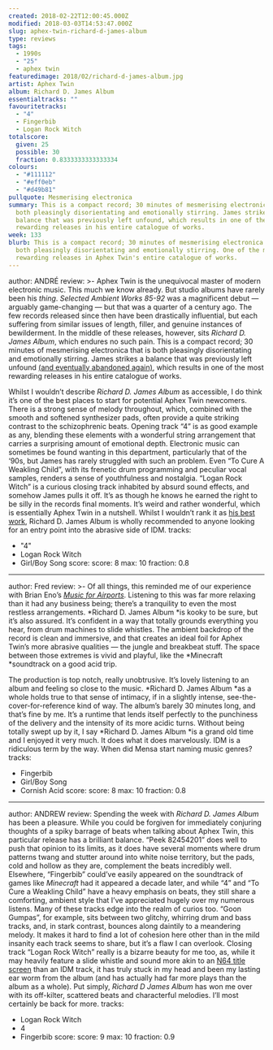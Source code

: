 ```yaml
---
created: 2018-02-22T12:00:45.000Z
modified: 2018-03-03T14:53:47.000Z
slug: aphex-twin-richard-d-james-album
type: reviews
tags:
  - 1990s
  - "25"
  - aphex twin
featuredimage: 2018/02/richard-d-james-album.jpg
artist: Aphex Twin
album: Richard D. James Album
essentialtracks: ""
favouritetracks:
  - "4"
  - Fingerbib
  - Logan Rock Witch
totalscore:
  given: 25
  possible: 30
  fraction: 0.8333333333333334
colours:
  - "#111112"
  - "#eff0eb"
  - "#d49b81"
pullquote: Mesmerising electronica
summary: This is a compact record; 30 minutes of mesmerising electronica that is
  both pleasingly disorientating and emotionally stirring. James strikes a
  balance that was previously left unfound, which results in one of the most
  rewarding releases in his entire catalogue of works.
week: 133
blurb: This is a compact record; 30 minutes of mesmerising electronica that is
  both pleasingly disorientating and emotionally stirring. One of the most
  rewarding releases in Aphex Twin's entire catalogue of works.
---
```

author: ANDRÉ
review: >-
  Aphex Twin is the unequivocal master of modern electronic music. This much we
  know already. But studio albums have rarely been his *thing*. *Selected
  Ambient Works 85-92* was a magnificent debut — arguably game-changing — but
  that was a quarter of a century ago. The few records released since then have
  been drastically influential, but each suffering from similar issues of
  length, filler, and genuine instances of bewilderment. In the middle of these
  releases, however, sits *Richard D. James Album*, which endures no such pain.
  This is a compact record; 30 minutes of mesmerising electronica that is both
  pleasingly disorientating and emotionally stirring. James strikes a balance
  that was previously left unfound [(and eventually abandoned
  again)](<https://www.youtube.com/watch?v=nF99kdCUpAg>), which results in one
  of the most rewarding releases in his entire catalogue of works.

  Whilst I wouldn’t describe *Richard D. James Album* as accessible, I do think it’s one of the best places to start for potential Aphex Twin newcomers. There is a strong sense of melody throughout, which, combined with the smooth and softened synthesizer pads, often provide a quite striking contrast to the schizophrenic beats. Opening track “4” is as good example as any, blending these elements with a wonderful string arrangement that carries a surprising amount of emotional depth. Electronic music can sometimes be found wanting in this department, particularly that of the ‘90s, but James has rarely struggled with such an problem. Even “To Cure A Weakling Child”, with its frenetic drum programming and peculiar vocal samples, renders a sense of youthfulness and nostalgia. “Logan Rock Witch” is a curious closing track inhabited by absurd sound effects, and somehow James pulls it off. It’s as though he knows he earned the right to be silly in the records final moments. It’s weird and rather wonderful, which is essentially Aphex Twin in a nutshell. Whilst I wouldn’t rank it as [his best work](<https://www.youtube.com/watch?v=Q0q1gCsZykg>), Richard D. James Album is wholly recommended to anyone looking for an entry point into the abrasive side of IDM.
tracks:
  - "4"
  - ­­Logan Rock Witch
  - ­­Girl/Boy Song
score:
  score: 8
  max: 10
  fraction: 0.8
---
author: Fred
review: >-
  Of all things, this reminded me of our experience with Brian Eno’s [*Music for
  Airports*](<reviews/brian-eno-ambient-1-music-for-airports/>).
  Listening to this was far more relaxing than it had any business being;
  there’s a tranquility to even the most restless arrangements. *Richard D.
  James Album *is kooky to be sure, but it’s also assured. It’s confident in a
  way that totally grounds everything you hear, from drum machines to slide
  whistles. The ambient backdrop of the record is clean and immersive, and that
  creates an ideal foil for Aphex Twin’s more abrasive qualities — the jungle
  and breakbeat stuff. The space between those extremes is vivid and playful,
  like the *Minecraft *soundtrack on a good acid trip.

  The production is top notch, really unobtrusive. It’s lovely listening to an album and feeling so close to the music. *Richard D. James Album *as a whole holds true to that sense of intimacy, if in a slightly intense, see-the-cover-for-reference kind of way. The album’s barely 30 minutes long, and that’s fine by me. It’s a runtime that lends itself perfectly to the punchiness of the delivery and the intensity of its more acidic turns. Without being totally swept up by it, I say *Richard D. James Album *is a grand old time and I enjoyed it very much. It does what it does marvelously. IDM is a ridiculous term by the way. When did Mensa start naming music genres?
tracks:
  - Fingerbib
  - ­­Girl/Boy Song
  - ­­Cornish Acid
score:
  score: 8
  max: 10
  fraction: 0.8
---
author: ANDREW
review: Spending the week with *Richard D. James Album* has been a pleasure.
  While you could be forgiven for immediately conjuring thoughts of a spiky
  barrage of beats when talking about Aphex Twin, this particular release has a
  brilliant balance. “Peek 82454201” does well to push that opinion to its
  limits, as it does have several moments where drum patterns twang and stutter
  around into white noise territory, but the pads, cold and hollow as they are,
  complement the beats incredibly well. Elsewhere, “Fingerbib” could’ve easily
  appeared on the soundtrack of games like *Minecraft* had it appeared a decade
  later, and while “4” and “To Cure a Weakling Child” have a heavy emphasis on
  beats, they still share a comforting, ambient style that I’ve appreciated
  hugely over my numerous listens. Many of these tracks edge into the realm of
  curios too. “Goon Gumpas”, for example, sits between two glitchy, whirring
  drum and bass tracks, and, in stark contrast, bounces along daintily to a
  meandering melody. It makes it hard to find a lot of cohesion here other than
  in the mild insanity each track seems to share, but it’s a flaw I can
  overlook. Closing track “Logan Rock Witch” really is a bizarre beauty for me
  too, as, while it may heavily feature a slide whistle and sound more akin to
  an [N64 title screen](<https://www.youtube.com/watch?v=zSgseX7Yyck>) than an
  IDM track, it has truly stuck in my head and been my lasting ear worm from the
  album (and has actually had far more plays than the album as a whole). Put
  simply, *Richard D James Album* has won me over with its off-kilter, scattered
  beats and characterful melodies. I’ll most certainly be back for more.
tracks:
  - Logan Rock Witch
  - ­­4
  - ­­Fingerbib
score:
  score: 9
  max: 10
  fraction: 0.9
